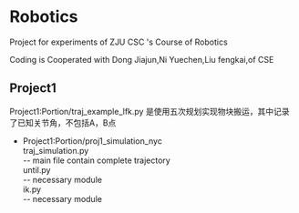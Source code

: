 # Robotics
Project for experiments of ZJU CSC 's Course of Robotics

Coding is Cooperated with Dong Jiajun,Ni Yuechen,Liu fengkai,of CSE

## Project1
Project1:Portion/traj_example_lfk.py 是使用五次规划实现物块搬运，其中记录了已知关节角，不包括A，B点  

- Project1:Portion/proj1_simulation_nyc  
    traj_simulation.py  
    -- main file contain complete trajectory  
    until.py  
    -- necessary module  
    ik.py  
    -- necessary module
